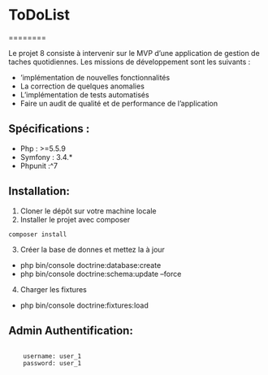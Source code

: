# ToDoList

========

Le projet 8 consiste à intervenir sur le MVP d’une application de gestion de taches quotidiennes. Les missions de développement sont les suivants :

- ’implémentation de nouvelles fonctionnalités
- La correction de quelques anomalies
- L’implémentation de tests automatisés
- Faire un audit de qualité et de performance de l’application

## Spécifications :

- Php : >=5.5.9
- Symfony : 3.4.\*
- Phpunit :^7

## Installation:

1. Cloner le dépôt sur votre machine locale
2. Installer le projet avec composer

```
composer install
```

3. Créer la base de donnes et mettez la à jour

- php bin/console doctrine:database:create
- php bin/console doctrine:schema:update –force

4. Charger les fixtures

- php bin/console doctrine:fixtures:load

## Admin Authentification:

```

	username: user_1
	password: user_1

```
